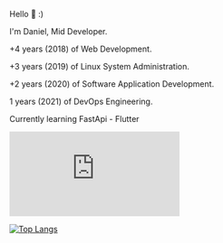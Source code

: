 Hello 👋 :)

I'm Daniel, Mid Developer.

+4 years (2018) of Web Development.

+3 years (2019) of Linux System Administration.

+2 years (2020) of Software Application Development.

1 years (2021) of DevOps Engineering.

Currently learning FastApi - Flutter

![Telegram](https://cdnlogo.com/downloadfile.html?key=bG9nb3MvdC8zNy90ZWxlZ3JhbS5zdmc%3D)

[![Top Langs](https://github-readme-stats.vercel.app/api/top-langs/?username=DanielcoderX&theme=tokyonight)](https://github.com/anuraghazra/github-readme-stats)
